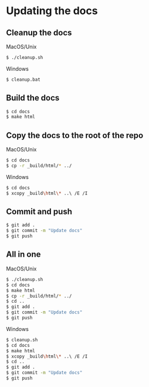 # Updating the docs

## Cleanup the docs
MacOS/Unix
```bash
$ ./cleanup.sh
```

Windows
```bash
$ cleanup.bat
```

## Build the docs

```bash
$ cd docs
$ make html
```

## Copy the docs to the root of the repo

MacOS/Unix
```bash
$ cd docs
$ cp -r _build/html/* ../
```

Windows
```bash
$ cd docs
$ xcopy _build\html\* ..\ /E /I

```
## Commit and push

```bash
$ git add .
$ git commit -m "Update docs"
$ git push
```

## All in one

MacOS/Unix
```bash
$ ./cleanup.sh
$ cd docs
$ make html
$ cp -r _build/html/* ../
$ cd ..
$ git add .
$ git commit -m "Update docs"
$ git push
```

Windows
```bash
$ cleanup.sh
$ cd docs
$ make html
$ xcopy _build\html\* ..\ /E /I
$ cd ..
$ git add .
$ git commit -m "Update docs"
$ git push
```
